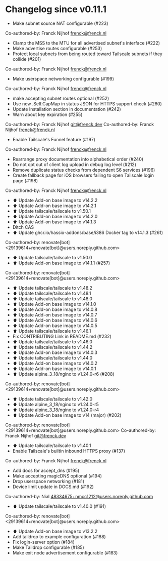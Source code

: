 # Changelog since v0.11.1
- Make subnet source NAT configurable (#223)

Co-authored-by: Franck Nijhof <frenck@frenck.nl> 
- Clamp the MSS to the MTU for all advertised subnet's interface (#222) 
- Make advertise routes configurable (#253) 
- Protect local subnets from being routed toward Tailscale subnets if they collide (#201)

Co-authored-by: Franck Nijhof <frenck@frenck.nl> 
- Make userspace networking configurable (#199)

Co-authored-by: Franck Nijhof <frenck@frenck.nl> 
- make accepting subnet routes optional (#252) 
- Use new .Self.CapMap in status JSON for HTTPS support check (#260) 
- Update Installation section in documentation (#242) 
- Warn about key expiration (#255)

Co-authored-by: Franck Nijhof <git@frenck.dev>
Co-authored-by: Franck Nijhof <frenck@frenck.nl> 
- Enable Tailscale's Funnel feature (#197)

Co-authored-by: Franck Nijhof <frenck@frenck.nl> 
- Rearrange proxy documentation into alphabetical order (#240) 
- Do not opt out of client log upload in debug log level (#212) 
- Remove duplicate status checks from dependent S6 services (#196) 
- Create fallback page for iOS browsers failing to open Tailscale login page (#198)

Co-authored-by: Franck Nijhof <frenck@frenck.nl> 
- ⬆️ Update Add-on base image to v14.2.2 
- ⬆️ Update Add-on base image to v14.2.1 
- ⬆️ Update tailscale/tailscale to v1.50.1 
- ⬆️ Update Add-on base image to v14.2.0 
- ⬆️ Update Add-on base image to v14.1.3 
- Ditch CAS 
- ⬆️ Update ghcr.io/hassio-addons/base/i386 Docker tag to v14.1.3 (#261)

Co-authored-by: renovate[bot] <29139614+renovate[bot]@users.noreply.github.com> 
- ⬆️ Update tailscale/tailscale to v1.50.0 
- ⬆️ Update Add-on base image to v14.1.1 (#257)

Co-authored-by: renovate[bot] <29139614+renovate[bot]@users.noreply.github.com> 
- ⬆️ Update tailscale/tailscale to v1.48.2 
- ⬆️ Update tailscale/tailscale to v1.48.1 
- ⬆️ Update tailscale/tailscale to v1.48.0 
- ⬆️ Update Add-on base image to v14.1.0 
- ⬆️ Update Add-on base image to v14.0.8 
- ⬆️ Update Add-on base image to v14.0.7 
- ⬆️ Update Add-on base image to v14.0.6 
- ⬆️ Update Add-on base image to v14.0.5 
- ⬆️ Update tailscale/tailscale to v1.46.1 
- Fix CONTRIBUTING Link in README.md (#232) 
- ⬆️ Update tailscale/tailscale to v1.46.0 
- ⬆️ Update tailscale/tailscale to v1.44.2 
- ⬆️ Update Add-on base image to v14.0.3 
- ⬆️ Update tailscale/tailscale to v1.44.0 
- ⬆️ Update Add-on base image to v14.0.2 
- ⬆️ Update Add-on base image to v14.0.1 
- ⬆️ Update alpine_3_18/nginx to v1.24.0-r6 (#208)

Co-authored-by: renovate[bot] <29139614+renovate[bot]@users.noreply.github.com> 
- ⬆️ Update tailscale/tailscale to v1.42.0 
- ⬆️ Update alpine_3_18/nginx to v1.24.0-r5 
- ⬆️ Update alpine_3_18/nginx to v1.24.0-r4 
- ⬆️ Update Add-on base image to v14 (major) (#202)

Co-authored-by: renovate[bot] <29139614+renovate[bot]@users.noreply.github.com>
Co-authored-by: Franck Nijhof <git@frenck.dev> 
- ⬆️ Update tailscale/tailscale to v1.40.1 
- Enable Tailscale's builtin inbound HTTPS proxy (#137)

Co-authored-by: Franck Nijhof <frenck@frenck.nl> 
- Add docs for accept_dns (#195) 
- Make accepting magicDNS optional (#194) 
- Drop userspace networking (#181) 
- Device limit update in DOCS.md (#192)

Co-authored-by: Nial <48334675+nmcc1212@users.noreply.github.com> 
- ⬆️ Update tailscale/tailscale to v1.40.0 (#191)

Co-authored-by: renovate[bot] <29139614+renovate[bot]@users.noreply.github.com> 
- ⬆️ Update Add-on base image to v13.2.2 
- Add taildrop to example configuration (#188) 
- Fix login-server option (#184) 
- Make Taildrop configurable (#185) 
- Make exit node advertisement configurable (#183) 
